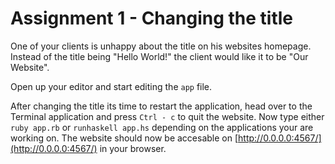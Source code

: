 # Assignment 1 - Changing the title

One of your clients is unhappy about the title on his websites homepage. Instead of the title being "Hello World!" the client would like it to be "Our Website".

Open up your editor and start editing the `app` file.

After changing the title its time to restart the application, head over to the Terminal application and press `Ctrl - c` to quit the website. Now type either `ruby app.rb` or `runhaskell app.hs` depending on the applications your are working on. The website should now be accesable on [http://0.0.0.0:4567/](http://0.0.0.0:4567/) in your browser.
